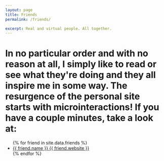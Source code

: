 ```yaml
---
layout: page
title: Friends
permalink: /friends/

excerpt: Real and virtual people. All together.
---
```



# In no particular order and with no reason at all, I simply like to read or see what they're doing and they all inspire me in some way. The resurgence of the personal site starts with microinteractions! If you have a couple minutes, take a look at:


<ul class="category friends small">
{% for friend in site.data.friends %}
  <a href="https://{{ friend.website }}" target="_blank">
    <li>
        <span class="title">{{ friend.name }}</span>
        <span class="description">{{ friend.website }}</span>
    </li>
  </a>
{% endfor %}
</ul>